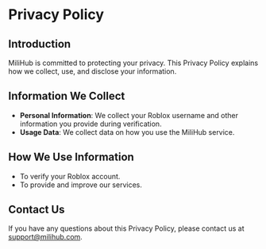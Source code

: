 # Privacy Policy

## Introduction
MiliHub is committed to protecting your privacy. This Privacy Policy explains how we collect, use, and disclose your information.

## Information We Collect
- **Personal Information**: We collect your Roblox username and other information you provide during verification.
- **Usage Data**: We collect data on how you use the MiliHub service.

## How We Use Information
- To verify your Roblox account.
- To provide and improve our services.

## Contact Us
If you have any questions about this Privacy Policy, please contact us at support@milihub.com.
